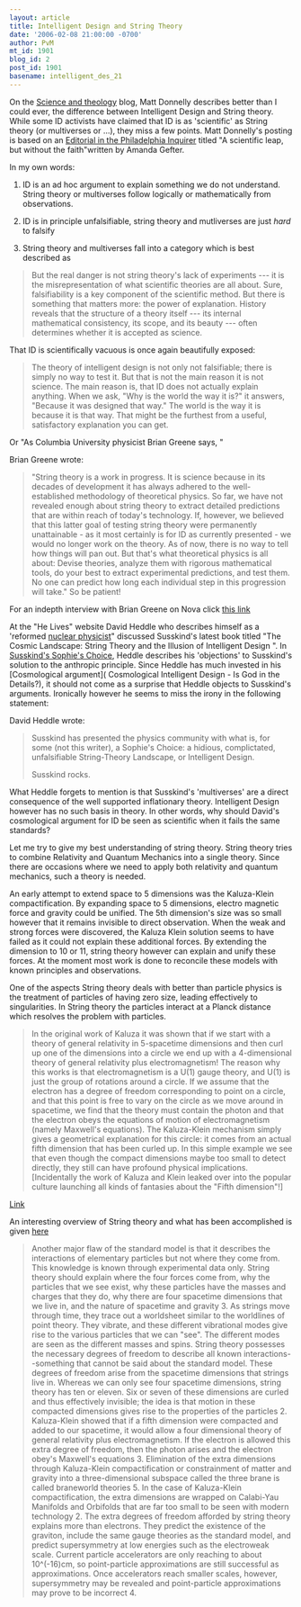 ```yaml
---
layout: article
title: Intelligent Design and String Theory
date: '2006-02-08 21:00:00 -0700'
author: PvM
mt_id: 1901
blog_id: 2
post_id: 1901
basename: intelligent_des_21
---
```

On the [Science and theology](http://www.stnews.org/commentary-2637.htm) blog, Matt Donnelly  describes better than I could ever, the difference between Intelligent Design and String theory. While some ID activists have claimed that ID is as 'scientific' as String theory (or multiverses or ...), they miss a few points. Matt Donnelly's posting is based on an [Editorial in the Philadelphia Inquirer](http://www.philly.com/mld/inquirer/news/editorial/13792587.htm) titled "A scientific leap, but without the faith"written by Amanda Gefter.

In my own words:

1. ID is an ad hoc argument to explain something we do not understand. String theory or multiverses follow logically or mathematically from observations.

2. ID is in principle unfalsifiable, string theory and mutliverses are just _hard_ to falsify

3. String theory and multiverses fall into a category which is best described as

> But the real danger is not string theory's lack of experiments --- it is the misrepresentation of what scientific theories are all about. Sure, falsifiability is a key component of the scientific method. But there is something that matters more: the power of explanation. History reveals that the structure of a theory itself --- its internal mathematical consistency, its scope, and its beauty --- often determines whether it is accepted as science.

That ID is scientifically vacuous is once again beautifully exposed:

> The theory of intelligent design is not only not falsifiable; there is simply no way to test it. But that is not the main reason it is not science. The main reason is, that ID does not actually explain anything. When we ask, "Why is the world the way it is?" it answers, "Because it was designed that way." The world is the way it is because it is that way. That might be the furthest from a useful, satisfactory explanation you can get.

Or "As Columbia University physicist Brian Greene says, "

Brian Greene wrote:

> "String theory is a work in progress. It is science because in its decades of development it has always adhered to the well-established methodology of theoretical physics. So far, we have not revealed enough about string theory to extract detailed predictions that are within reach of today's technology. If, however, we believed that this latter goal of testing string theory were permanently unattainable - as it most certainly is for ID as currently presented - we would no longer work on the theory. As of now, there is no way to tell how things will pan out. But that's what theoretical physics is all about: Devise theories, analyze them with rigorous mathematical tools, do your best to extract experimental predictions, and test them. No one can predict how long each individual step in this progression will take." So be patient!

For an indepth interview with Brian Greene on Nova click [this link](http://www.pbs.org/wgbh/nova/elegant/greene.html)

At the "He Lives" website David Heddle who describes himself as a 'reformed [nuclear physicist](http://www.jlab.org/~heddle/vita.html)" discussed Susskind's latest book titled "The Cosmic Landscape: String Theory and the Illusion of Intelligent Design ". In [ Susskind's Sophie's Choice](http://www.helives.blogspot.com/2005_12_01_helives_archive.html#113465921781166371), Heddle describes his 'objections' to Susskind's solution to the anthropic principle. Since Heddle has much invested in his [Cosmological argument]( Cosmological Intelligent Design - Is God in the Details?), it should not come as a surprise that Heddle objects to Susskind's arguments. Ironically however he seems to miss the irony in the following statement:

David Heddle wrote:

> Susskind has presented the physics community with what is, for some (not this writer), a Sophie's Choice: a hidious, complictated, unfalsifiable String-Theory Landscape, or Intelligent Design.
> 
> Susskind rocks.

What Heddle forgets to mention is that Susskind's 'multiverses' are a direct consequence of the well supported inflationary theory. Intelligent Design however has no such basis in theory. In other words, why should David's cosmological argument for ID be seen as scientific when it fails the same standards?

Let me try to give my best understanding of string theory. String theory tries to combine Relativity and Quantum Mechanics into a single theory. Since there are occasions where we need to apply both relativity and quantum mechanics, such a theory is needed.

An early attempt to extend space to 5 dimensions was the Kaluza-Klein compactification. By expanding space to 5 dimensions, electro magnetic force and gravity could be unified. The 5th dimension's size was so small however that it remains invisible to direct observation. When the weak and strong forces were discovered, the Kaluza Klein solution seems to have failed as it could not explain these additional forces. By extending the dimension to 10 or 11, string theory however can explain and unify these forces. At the moment most work is done to reconcile these models with known principles and observations.

One of the aspects String theory deals with better than particle physics is the treatment of particles of having zero size, leading effectively to singularities. In String theory the particles interact at a Planck distance which resolves the problem with particles.

> In the original work of Kaluza it was shown that if we start with a theory of general relativity in 5-spacetime dimensions and then curl up one of the dimensions into a circle we end up with a 4-dimensional theory of general relativity plus electromagnetism! The reason why this works is that electromagnetism is a U(1) gauge theory, and U(1) is just the group of rotations around a circle. If we assume that the electron has a degree of freedom corresponding to point on a circle, and that this point is free to vary on the circle as we move around in spacetime, we find that the theory must contain the photon and that the electron obeys the equations of motion of electromagnetism (namely Maxwell's equations). The Kaluza-Klein mechanism simply gives a geometrical explanation for this circle: it comes from an actual fifth dimension that has been curled up. In this simple example we see that even though the compact dimensions maybe too small to detect directly, they still can have profound physical implications. \[Incidentally the work of Kaluza and Klein leaked over into the popular culture launching all kinds of fantasies about the "Fifth dimension"!\]


[Link](http://www.sukidog.com/jpierre/strings/extradim.htm)

An interesting overview of String theory and what has been accomplished is given [here](http://ffden-2.phys.uaf.edu/212_fall2003.web.dir/erik_johnson/resolution.html)

> Another major flaw of the standard model is that it describes the interactions of elementary particles but not where they come from. This knowledge is known through experimental data only. String theory should explain where the four forces come from, why the particles that we see exist, why these particles have the masses and charges that they do, why there are four spacetime dimensions that we live in, and the nature of spacetime and gravity 3. As strings move through time, they trace out a worldsheet similar to the worldlines of point theory. They vibrate, and these different vibrational modes give rise to the various particles that we can "see". The different modes are seen as the different masses and spins. String theory possesses the necessary degrees of freedom to describe all known interactions--something that cannot be said about the standard model. These degrees of freedom arise from the spacetime dimensions that strings live in. Whereas we can only see four spacetime dimensions, string theory has ten or eleven. Six or seven of these dimensions are curled and thus effectively invisible; the idea is that motion in these compacted dimensions gives rise to the properties of the particles 2. Kaluza-Klein showed that if a fifth dimension were compacted and added to our spacetime, it would allow a four dimensional theory of general relativity plus electromagnetism. If the electron is allowed this extra degree of freedom, then the photon arises and the electron obey's Maxwell's equations 3. Elimination of the extra dimensions through Kaluza-Klein compactification or constrainment of matter and gravity into a three-dimensional subspace called the three brane is called braneworld theories 5. In the case of Kaluza-Klein compactification, the extra dimensions are wrapped on Calabi-Yau Manifolds and Orbifolds  that are far too small to be seen with modern technology 2. The extra degrees of freedom afforded by string theory explains more than electrons. They predict the existence of the graviton, include the same gauge theories as the standard model, and predict supersymmetry  at low energies such as the electroweak scale. Current particle accelerators are only reaching to about 10^(-16)cm, so point-particle approximations are still successful as approximations. Once accelerators reach smaller scales, however, supersymmetry may be revealed and point-particle approximations may prove to be incorrect 4.

